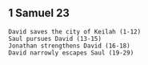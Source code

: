 ## 1 Samuel 23

```
David saves the city of Keilah (1-12)
Saul pursues David (13-15)
Jonathan strengthens David (16-18)
David narrowly escapes Saul (19-29)
```
